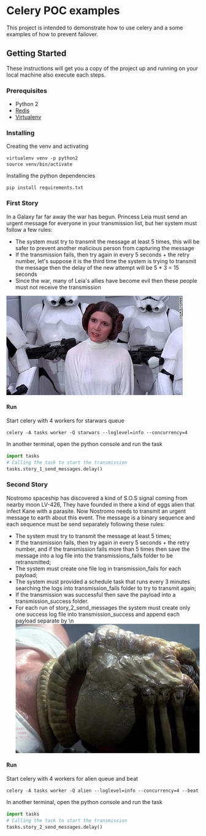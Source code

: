 # Celery POC examples

This project is intended to demonstrate how to use celery and a some examples of how to prevent failover.

## Getting Started

These instructions will get you a copy of the project up and running on your local machine also execute each steps.

### Prerequisites

* Python 2
* [Redis](https://redis.io/)
* [Virtualenv](https://virtualenv.pypa.io/en/latest/)


### Installing

Creating the venv and activating
``` shell
virtualenv venv -p python2
source venv/bin/activate
```
Installing the python dependencies
``` shell
pip install requirements.txt
```

### First Story

In a Galaxy far far away the war has begun. Princess Leia must send an urgent message for everyone in your transmission list, but her system must follow a few rules:
* The system must try to transmit the message at least 5 times, this will be safer to prevent another malicious person from capturing the message
* If the transmission fails, then try again in every 5 seconds + the retry number, let's suppose it is the third time the system is trying to transmit the message then the delay of the new attempt will be 5 * 3 = 15 seconds
* Since the war, many of Leia's allies have become evil then these people must not receive the transmission

![alt text](starwars.jpg)
#### Run

Start celery with 4 workers for starwars queue
```
celery -A tasks worker -Q starwars --loglevel=info --concurrency=4
```

In another terminal, open the python console and run the task
```python
import tasks
# Calling the task to start the transmission
tasks.story_1_send_messages.delay()
```

### Second Story

Nostromo spaceship has discovered a kind of S.O.S signal coming from nearby moon LV-426, They have founded in there a kind of eggs alien that infect Kane with a parasite. Now Nostromo needs to transmit an urgent message to earth about this event. The message is a binary sequence and each sequence must be send separately following these rules:
* The system must try to transmit the message at least 5 times;
* If the transmission fails, then try again in every 5 seconds + the retry number, and if the transmission fails more than 5 times then save the message into a log file into the transmissions_fails folder to be retransmitted;
* The system must create one file log in transmission_fails for each payload;
* The system must provided a schedule task that runs every 3 minutes searching the logs into transmission_fails folder to try to transmit again;
* If the transmission was successful then save the payload into a transmission_success folder.
* For each run of story_2_send_messages the system must create only one success log file into transmission_success and append each payload separate by \n
![alt text](alien.jpg)

#### Run

Start celery with 4 workers for alien queue and beat
```
celery -A tasks worker -Q alien --loglevel=info --concurrency=4 --beat
```

In another terminal, open the python console and run the task
```python
import tasks
# Calling the task to start the transmission
tasks.story_2_send_messages.delay()
```
